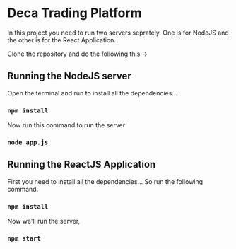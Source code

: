 # Deca Trading Platform

In this project you need to run two servers seprately.
One is for NodeJS and the other is for the React Application.

Clone the repository and do the following this -> 

## Running the NodeJS server

Open the terminal and run to install all the dependencies...
### `npm install`

Now run this command to run the server
### `node app.js`

## Running the ReactJS Application
First you need to install all the dependencies...
So run the following command.
### `npm install`

Now we'll run the server,
### `npm start`